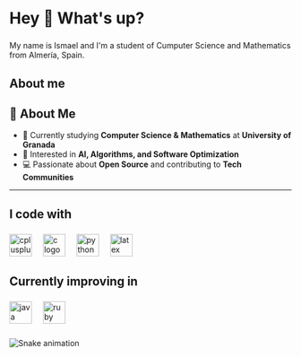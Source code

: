 <h1 align="left">Hey 👋 What's up?</h1>

###

<p align="left">My name is Ismael and I'm a student of Cumputer Science and Mathematics from Almería, Spain.</p>

###

<h2 align="left">About me</h2>

## 🌟 About Me  
- 🔭 Currently studying **Computer Science & Mathematics** at **University of Granada**  
- 🤖 Interested in **AI, Algorithms, and Software Optimization**  
- 💻 Passionate about **Open Source** and contributing to **Tech Communities**
---

<h2 align="left">I code with</h2>

###

<div align="left">
  <img src="https://cdn.jsdelivr.net/gh/devicons/devicon/icons/cplusplus/cplusplus-original.svg" height="40" alt="cplusplus logo"  />
  <img width="12" />
  <img src="https://cdn.jsdelivr.net/gh/devicons/devicon/icons/c/c-original.svg" height="40" alt="c logo"  />
  <img width="12" />
  <img src="https://cdn.jsdelivr.net/gh/devicons/devicon/icons/python/python-original.svg" height="40" alt="python logo"  />
  <img width="12" />
  <img src="https://cdn.jsdelivr.net/gh/devicons/devicon/icons/latex/latex-original.svg" height="40" alt="latex logo"  />
</div>

###

<h2 align="left">Currently improving in</h2>

###

<div align="left">
  <img src="https://cdn.jsdelivr.net/gh/devicons/devicon/icons/java/java-original.svg" height="40" alt="java logo"  />
  <img width="12" />
  <img src="https://cdn.jsdelivr.net/gh/devicons/devicon/icons/ruby/ruby-original.svg" height="40" alt="ruby logo"  />
</div>

###

<img src="https://raw.githubusercontent.com/ismael-vergara/ismael-vergara/output/snake.svg" alt="Snake animation" />

###
